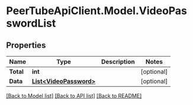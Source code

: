 # PeerTubeApiClient.Model.VideoPasswordList

## Properties

Name | Type | Description | Notes
------------ | ------------- | ------------- | -------------
**Total** | **int** |  | [optional] 
**Data** | [**List&lt;VideoPassword&gt;**](VideoPassword.md) |  | [optional] 

[[Back to Model list]](../README.md#documentation-for-models) [[Back to API list]](../README.md#documentation-for-api-endpoints) [[Back to README]](../README.md)

